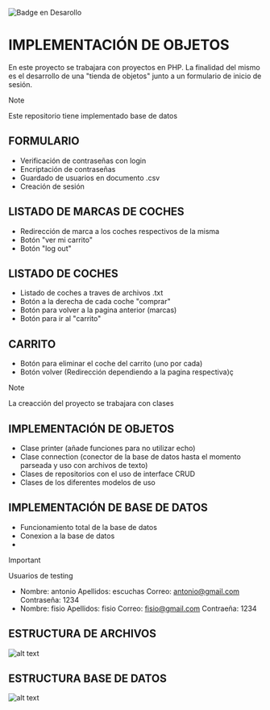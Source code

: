 ![Badge en Desarollo](https://img.shields.io/badge/STATUS-FINALIZADO-red)

# IMPLEMENTACIÓN DE OBJETOS

En este proyecto se trabajara con proyectos en PHP. La finalidad del mismo 
es el desarrollo de una "tienda de objetos" junto a un formulario de inicio de sesión.

> [!NOTE]
> Este repositorio tiene implementado base de datos

## FORMULARIO

- Verificación de contraseñas con login
- Encriptación de contraseñas
- Guardado de usuarios en documento .csv
- Creación de sesión

## LISTADO DE MARCAS DE COCHES

- Redirección de marca a los coches respectivos de la misma
- Botón "ver mi carrito"
- Botón "log out"
  
## LISTADO DE COCHES

- Listado de coches a traves de archivos .txt
- Botón a la derecha de cada coche "comprar"
- Botón para volver a la pagina anterior (marcas)
- Botón para ir al "carrito"

## CARRITO

- Botón para eliminar el coche del carrito (uno por cada)
- Botón volver (Redirección dependiendo a la pagina respectiva)ç
  
> [!NOTE]
> La creacción del proyecto se trabajara con clases

## IMPLEMENTACIÓN DE OBJETOS

- Clase printer (añade funciones para no utilizar echo)
- Clase connection (conector de la base de datos hasta el momento parseada y uso con archivos de texto)
- Clases de repositorios con el uso de interface CRUD
- Clases de los diferentes modelos de uso

## IMPLEMENTACIÓN DE BASE DE DATOS

- Funcionamiento total de la base de datos
- Conexion a la base de datos
- 

> [!IMPORTANT]
> Usuarios de testing
> - Nombre: antonio Apellidos: escuchas Correo: antonio@gmail.com Contraseña: 1234
> - Nombre: fisio Apellidos: fisio Correo: fisio@gmail.com Contraeña: 1234

## ESTRUCTURA DE ARCHIVOS
![alt text](https://cdn.discordapp.com/attachments/1137333484919193653/1294979356795469949/image.png?ex=670cfb02&is=670ba982&hm=b18ef11f7c928a7ec2fed568d38a9d7029af7b99c38ac4bf8491bc38439f1382&)

## ESTRUCTURA BASE DE DATOS

![alt text](https://cdn.discordapp.com/attachments/1137333484919193653/1295833243479838830/image.png?ex=67101640&is=670ec4c0&hm=676184b645a313fe9f8e4346ee24e887bdee7ba067119d808d654557eee7da5b&)



